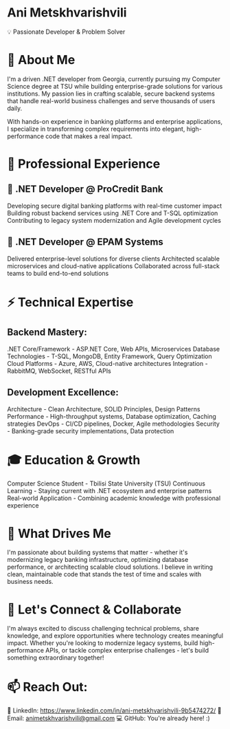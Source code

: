 # Ani Metskhvarishvili

💡 Passionate Developer & Problem Solver

# 🚀 About Me

I'm a driven .NET developer from Georgia, currently pursuing my Computer Science degree at TSU while building enterprise-grade solutions for various institutions. My passion lies in crafting scalable, secure backend systems that handle real-world business challenges and serve thousands of users daily.

With hands-on experience in banking platforms and enterprise applications, I specialize in transforming complex requirements into elegant, high-performance code that makes a real impact.

# 💼 Professional Experience

## 🏦 .NET Developer @ ProCredit Bank

Developing secure digital banking platforms with real-time customer impact
Building robust backend services using .NET Core and T-SQL optimization
Contributing to legacy system modernization and Agile development cycles

## 🌟 .NET Developer @ EPAM Systems

Delivered enterprise-level solutions for diverse clients
Architected scalable microservices and cloud-native applications
Collaborated across full-stack teams to build end-to-end solutions


# ⚡️ Technical Expertise

## Backend Mastery:

.NET Core/Framework - ASP.NET Core, Web APIs, Microservices
Database Technologies - T-SQL, MongoDB, Entity Framework, Query Optimization
Cloud Platforms - Azure, AWS, Cloud-native architectures
Integration - RabbitMQ, WebSocket, RESTful APIs

## Development Excellence:

Architecture - Clean Architecture, SOLID Principles, Design Patterns
Performance - High-throughput systems, Database optimization, Caching strategies
DevOps - CI/CD pipelines, Docker, Agile methodologies
Security - Banking-grade security implementations, Data protection

# 🎓 Education & Growth

Computer Science Student - Tbilisi State University (TSU)
Continuous Learning - Staying current with .NET ecosystem and enterprise patterns
Real-world Application - Combining academic knowledge with professional experience


# 🎯 What Drives Me
I'm passionate about building systems that matter - whether it's modernizing legacy banking infrastructure, optimizing database performance, or architecting scalable cloud solutions. I believe in writing clean, maintainable code that stands the test of time and scales with business needs.

# 🤝 Let's Connect & Collaborate
I'm always excited to discuss challenging technical problems, share knowledge, and explore opportunities where technology creates meaningful impact. Whether you're looking to modernize legacy systems, build high-performance APIs, or tackle complex enterprise challenges - let's build something extraordinary together!

# 📫 Reach Out:

💼 LinkedIn: https://www.linkedin.com/in/ani-metskhvarishvili-9b5474272/
📧 Email: animetskhvarishvili@gmail.com
💻 GitHub: You're already here! :)

